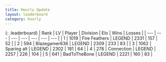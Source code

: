 ```yaml
---
title: Hourly Update
layout: leaderboard
category: hourly
---
```


{: .leaderboard}
| Rank | LV | Player | Division | Elo | Wins | Losses |
| --- | --- | --- | --- | --- | --- | --- |
| <span data-change="0">1</span> | 1019 | <span title="ID: 357425">Fire Feathers</span> | LEGEND | <span data-change="0">2331</span> | <span data-change="0">157</span> | <span data-change="0">52</span> |
| <span data-change="0">2</span> | 594 | <span title="ID: 454722">Blazegamer836</span> | LEGEND | <span data-change="0">2309</span> | <span data-change="0">233</span> | <span data-change="0">83</span> |
| <span data-change="0">3</span> | 1062 | <span title="ID: 203132">Sparing alt</span> | LEGEND | <span data-change="0">2302</span> | <span data-change="0">181</span> | <span data-change="0">64</span> |
| <span data-change="0">4</span> | 278 | <span title="ID: 539711">Connection</span> | LEGEND | <span data-change="0">2257</span> | <span data-change="0">226</span> | <span data-change="0">104</span> |
| <span data-change="0">5</span> | 641 | <span title="ID: 391169">BadToTheBone</span> | LEGEND | <span data-change="-13">2221</span> | <span data-change="0">160</span> | <span data-change="1">83</span> |